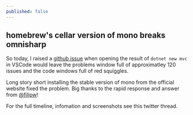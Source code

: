 ```yaml
---
published: false
---
```

## homebrew's cellar version of mono breaks omnisharp

So today, I raised a [github issue](https://github.com/OmniSharp/omnisharp-vscode/issues/3477) when opening the result of  `dotnet new mvc` in VSCode would leave the problems window full of approximatley 120 issues and the code windows full of red squiggles. 

Long story short installing the stable version of mono from the official website fixed the problem. Big thanks to the rapid response and answer from [@filipw](https://github.com/filipw)! 

For the full timeline, infomation and screenshots see this twitter thread.


